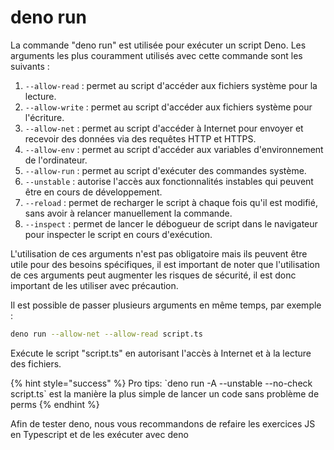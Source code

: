 # deno run

La commande "deno run" est utilisée pour exécuter un script Deno. Les arguments les plus couramment utilisés avec cette commande sont les suivants :

1. `--allow-read` : permet au script d'accéder aux fichiers système pour la lecture.
2. `--allow-write` : permet au script d'accéder aux fichiers système pour l'écriture.
3. `--allow-net` : permet au script d'accéder à Internet pour envoyer et recevoir des données via des requêtes HTTP et HTTPS.
4. `--allow-env` : permet au script d'accéder aux variables d'environnement de l'ordinateur.
5. `--allow-run` : permet au script d'exécuter des commandes système.
6. `--unstable` : autorise l'accès aux fonctionnalités instables qui peuvent être en cours de développement.
7. `--reload` : permet de recharger le script à chaque fois qu'il est modifié, sans avoir à relancer manuellement la commande.
8. `--inspect` : permet de lancer le débogueur de script dans le navigateur pour inspecter le script en cours d'exécution.

L'utilisation de ces arguments n'est pas obligatoire mais ils peuvent être utile pour des besoins spécifiques, il est important de noter que l'utilisation de ces arguments peut augmenter les risques de sécurité, il est donc important de les utiliser avec précaution.

Il est possible de passer plusieurs arguments en même temps, par exemple :

```bash
deno run --allow-net --allow-read script.ts
```

Exécute le script "script.ts" en autorisant l'accès à Internet et à la lecture des fichiers.

{% hint style="success" %}
Pro tips: \`deno run -A --unstable --no-check script.ts\` est la manière la plus simple de lancer un code sans problème de perms
{% endhint %}

Afin de tester deno, nous vous recommandons de refaire les exercices JS en Typescript et de les exécuter avec deno

